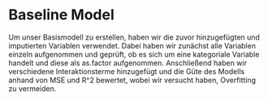 # Baseline Model
Um unser Basismodell zu erstellen, haben wir die zuvor hinzugefügten und imputierten Variablen verwendet. Dabei haben wir zunächst alle Variablen einzeln aufgenommen und geprüft, ob es sich um eine kategoriale Variable handelt und diese als as.factor aufgenommen. Anschließend haben wir verschiedene Interaktionsterme hinzugefügt und die Güte des Modells anhand von MSE und R^2 bewertet, wobei wir versucht haben, Overfitting zu vermeiden.
